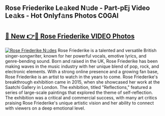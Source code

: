 ## Rose Friederike Le𝚊ked N𝚞de - Part-pEj Video Le𝚊ks - Hot Onlyf𝚊ns Photos C0GAI

# <h2><a href="http://ac20501.deff.icu/?id=Rose+Friederike">🔗 New 👉🔴 Rose Friederike VIDEO Photos</a></h2>

[![Rose Friederike N𝚞des](https://i.imgur.com/rIISA9y.gif)](http://ac20501.deff.icu/?id=Rose+Friederike)
Rose Friederike is a talented and versatile British singer-songwriter, known for her powerful vocals, emotive lyrics, and genre-bending sound. Born and raised in the UK, Rose Friederike has been making waves in the music industry with her unique blend of pop, rock, and electronic elements. With a strong online presence and a growing fan base, Rose Friederike is an artist to watch in the years to come. Rose Friederike's breakthrough exhibition came in 2015, when she showcased her work at the Saatchi Gallery in London. The exhibition, titled "Reflections," featured a series of large-scale paintings that explored the theme of self-reflection. The exhibition was a critical and commercial success, with many art critics praising Rose Friederike's unique artistic vision and her ability to connect with viewers on a deep emotional level.
